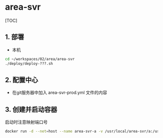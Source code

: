 # area-svr

[TOC]

## 1. 部署

- 本机

```sh
cd ~/workspaces/02/area/area-svr
./deploy/deploy-???.sh
```

## 2. 配置中心

- 在git服务器中加入 area-svr-prod.yml 文件的内容

## 3. 创建并启动容器

启动时注意映射端口号

```sh
docker run -d --net=host --name area-svr-a -v /usr/local/area-svr/a:/usr/local/myservice --restart=always nnzbz/spring-boot-app
```
